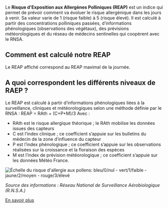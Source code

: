 Le **Risque d'Exposition aux Allergènes Polliniques (REAP)** est un indice qui permet de prévoir comment va évoluer le risque allergénique dans les jours à venir. Sa valeur varie de 1 (risque faible) à 5 (risque élevé). Il est calculé à partir des concentrations polliniques passées, d’informations phénologiques (observations des végétaux), des prévisions météorologiques et du réseau de médecins sentinelles qui coopèrent avec le RNSA.

## Comment est calculé notre REAP

Le REAP affiché correspond au REAP maximal de la journée.

## A quoi correspondent les différents niveaux de RAEP ?

Le REAP est calculé à partir d’informations phénologiques liées à la surveillance, cliniques et météorologiques selon une méthode définie par le RNSA : REAP = RAth + (C+P+M)/3
Avec : 
- RAth est le risque allergique théorique ; le RAth mobilise les données issues des capteurs
- C est l’index clinique ; ce coefficient s’appuie sur les bulletins du médecin de la zone d’influence du capteur
- P est l’index phénologique ; ce coefficient s’appuie sur les observations réalisées sur la croissance et la floraison des espèces
- M est l’index de prévision météorologique ; ce coefficient s’appuie sur les données Météo France.

![Échelle du risque d'allergie aux pollens: bleu/0/nul - vert/1/faible - jaune/2/moyen - rouge/3/élevé](https://www.atmo-hdf.fr/sites/hdf/files/medias/images/2022-03/echelle_pollens_2022.jpg)

_Source des informations : Réseau National de Surveillance Aérobiologique (R.N.S.A.)_

[En savoir plus](https://www.pollens.fr/)
